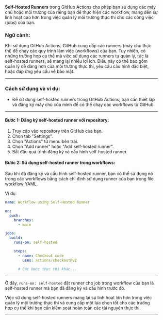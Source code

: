 **Self-Hosted Runners** trong GitHub Actions cho phép bạn sử dụng các máy chủ hoặc môi trường của riêng bạn để thực hiện các workflow, mang đến sự linh hoạt cao hơn trong việc quản lý môi trường thực thi cho các công việc (jobs) của bạn.

### Ngữ cảnh:

Khi sử dụng GitHub Actions, GitHub cung cấp các runners (máy chủ thực thi) để chạy các quy trình làm việc (workflows) của bạn. Tuy nhiên, có những trường hợp cụ thể mà việc sử dụng các runners tự quản lý, tức là self-hosted runners, sẽ mang lại nhiều lợi ích. Điều này có thể bao gồm quản lý dễ dàng hơn của môi trường thực thi, yêu cầu cấu hình đặc biệt, hoặc đáp ứng yêu cầu về bảo mật.

---

### Cách sử dụng và ví dụ:

- Để sử dụng self-hosted runners trong GitHub Actions, bạn cần thiết lập và đăng ký máy chủ của mình để có thể chạy các workflows từ GitHub.

---

#### Bước 1: Đăng ký self-hosted runner với repository:

1. Truy cập vào repository trên GitHub của bạn.
2. Chọn tab "Settings".
3. Chọn "Actions" từ menu bên trái.
4. Chọn "Add runner" hoặc "Add self-hosted runner".
5. Bắt đầu quá trình đăng ký và cấu hình self-hosted runner.

#### Bước 2: Sử dụng self-hosted runner trong workflows:

Sau khi đã đăng ký và cấu hình self-hosted runner, bạn có thể sử dụng nó trong các workflows bằng cách chỉ định sử dụng runner của bạn trong file workflow YAML.

Ví dụ:

```yaml
name: Workflow using Self-Hosted Runner

on:
  push:
    branches:
      - main

jobs:
  build:
    runs-on: self-hosted

    steps:
      - name: Checkout code
        uses: actions/checkout@v2

      # Các bước thực thi khác...
```

---

Ở đây, `runs-on: self-hosted` đặt runner cho job trong workflow của bạn là self-hosted runner mà bạn đã đăng ký và cấu hình trước đó.

Việc sử dụng self-hosted runners mang lại sự linh hoạt lớn hơn trong việc quản lý môi trường thực thi và cung cấp một lựa chọn tốt cho các trường hợp cụ thể khi bạn cần kiểm soát hoàn toàn các tài nguyên thực thi.

---
